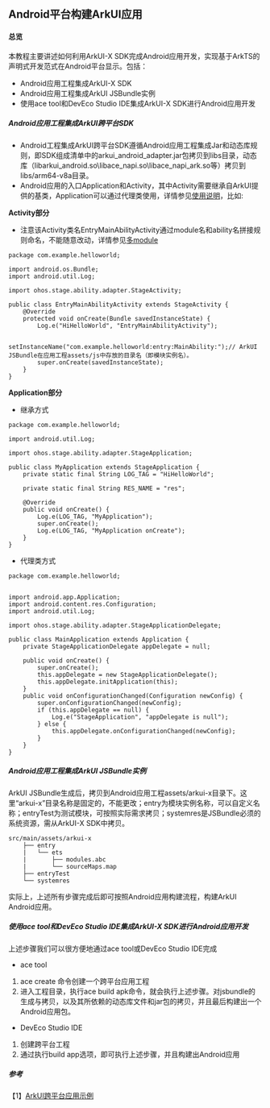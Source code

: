 ## Android平台构建ArkUI应用

#### 总览

本教程主要讲述如何利用ArkUI-X SDK完成Android应用开发，实现基于ArkTS的声明式开发范式在Android平台显示。包括：

* Android应用工程集成ArkUI-X SDK
* Android应用工程集成ArkUI JSBundle实例
* 使用ace tool和DevEco Studio IDE集成ArkUI-X SDK进行Android应用开发


##### Android应用工程集成ArkUI跨平台SDK

* Android工程集成ArkUI跨平台SDK遵循Android应用工程集成Jar和动态库规则，即SDK组成清单中的arkui_android_adapter.jar包拷贝到libs目录，动态库（libarkui_android.so\libace_napi.so\libace_napi_ark.so等）拷贝到libs/arm64-v8a目录。
* Android应用的入口Application和Activity，其中Activity需要继承自ArkUI提供的基类，Application可以通过代理类使用，详情参见[使用说明](https://gitee.com/arkui-x/android#使用说明)，比如:

**Activity部分** 
* 注意该Activity类名EntryMainAbilityActivity通过module名和ability名拼接规则命名，不能随意改动，详情参见[多module]()
```
package com.example.helloworld;

import android.os.Bundle;
import android.util.Log;

import ohos.stage.ability.adapter.StageActivity;

public class EntryMainAbilityActivity extends StageActivity {
    @Override
    protected void onCreate(Bundle savedInstanceState) {
        Log.e("HiHelloWorld", "EntryMainAbilityActivity");
        
        setInstanceName("com.example.helloworld:entry:MainAbility:");// ArkUI JSBundle在应用工程assets/js中存放的目录名（即模块实例名）。
        super.onCreate(savedInstanceState);
    }
}
```

**Application部分**
* 继承方式

```
package com.example.helloworld;

import android.util.Log;

import ohos.stage.ability.adapter.StageApplication;

public class MyApplication extends StageApplication {
    private static final String LOG_TAG = "HiHelloWorld";

    private static final String RES_NAME = "res";

    @Override
    public void onCreate() {
        Log.e(LOG_TAG, "MyApplication");
        super.onCreate();
        Log.e(LOG_TAG, "MyApplication onCreate");
    }
}
```
* 代理类方式

```
package com.example.helloworld;


import android.app.Application;
import android.content.res.Configuration;
import android.util.Log;

import ohos.stage.ability.adapter.StageApplicationDelegate;

public class MainApplication extends Application {
    private StageApplicationDelegate appDelegate = null;

    public void onCreate() {
        super.onCreate();
        this.appDelegate = new StageApplicationDelegate();
        this.appDelegate.initApplication(this);
    }
    public void onConfigurationChanged(Configuration newConfig) {
        super.onConfigurationChanged(newConfig);
        if (this.appDelegate == null) {
            Log.e("StageApplication", "appDelegate is null");
        } else {
            this.appDelegate.onConfigurationChanged(newConfig);
        }
    }
}
```
##### Android应用工程集成ArkUI JSBundle实例

ArkUI JSBundle生成后，拷贝到Android应用工程assets/arkui-x目录下。这里“arkui-x”目录名称是固定的，不能更改；entry为模块实例名称，可以自定义名称；entryTest为测试模块，可按照实际需求拷贝；systemres是JSBundle必须的系统资源，需从ArkUI-X SDK中拷贝。

```
src/main/assets/arkui-x
    ├── entry
    |   └── ets
    |       ├── modules.abc
    |       └── sourceMaps.map
    ├── entryTest
    └── systemres
```

实际上，上述所有步骤完成后即可按照Android应用构建流程，构建ArkUI Android应用。
##### 使用ace tool和DevEco Studio IDE集成ArkUI-X SDK进行Android应用开发
上述步骤我们可以很方便地通过ace tool或DevEco Studio IDE完成
* ace tool
1. ace create 命令创建一个跨平台应用工程
2. 进入工程目录，执行ace build apk命令，就会执行上述步骤。对jsbundle的生成与拷贝，以及其所依赖的动态库文件和jar包的拷贝，并且最后构建出一个Android应用包。
* DevEco Studio IDE
1. 创建跨平台工程
2. 通过执行build app选项，即可执行上述步骤，并且构建出Android应用
##### 参考

【1】[ArkUI跨平台应用示例](https://gitee.com/arkui-x/samples)

